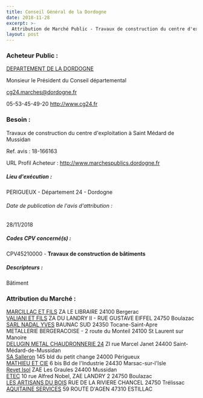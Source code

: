 ```yaml
---
title: Conseil Général de la Dordogne
date: 2018-11-28
excerpt: >-
  Attribution de Marché Public - Travaux de construction du centre d'exploitation à Saint Médard de Mussidan
layout: post
---
```


### Acheteur Public : 
<a href="/acheteur-137/siren-222400012"> DEPARTEMENT DE LA DORDOGNE</a><br/>

Monsieur le Président du Conseil départemental

cg24.marches@dordogne.fr

05-53-45-49-20
http://www.cg24.fr
### Besoin :

Travaux de construction du centre d'exploitation à Saint Médard de Mussidan

Ref. avis : 18-166163

URL Profil Acheteur : http://www.marchespublics.dordogne.fr

##### Lieu d'exécution :

PERIGUEUX - Département 24 - Dordogne

###### Date de publication de l'avis d'attribution : 
28/11/2018

##### Codes CPV concerné(s) :
CPV45210000 - **Travaux de construction de bâtiments** <br/>

##### Descripteurs :
Bâtiment <br/>

### Attribution du Marché :
<a href="/entreprise-556/siren-409566304"> MARCILLAC ET FILS</a>    ZA LE LIBRAIRE 24100 Bergerac <br/>
<a href="/entreprise-549/siren-342024171"> VALIANI ET FILS</a>    ZA DU LANDRY II - RUE GUSTAVE EIFFEL 24750 Boulazac <br/>
<a href="/entreprise-550/siren-352008999"> SARL NADAL YVES</a>    BAUNAC SUD 24350 Tocane-Saint-Apre <br/>
METALLERIE BERGERACOISE - 2 route du Monteil 24100 St Laurent sur Manoire <br/>
<a href="/entreprise-563/siren-450791645"> DELUGIN METAL CHAUDRONNERIE 24</a>    ZI rue Marcel Janet 24400 Saint-Médard-de-Mussidan <br/>
<a href="/entreprise-554/siren-392455432"> SA Salleron</a>    145 bld du petit change 24000 Périgueux <br/>
<a href="/entreprise-545/siren-315548479"> MATHIEU ET CIE</a>    6 bis Bd de l'Industrie 24430 Marsac-sur-l'Isle <br/>
<a href="/entreprise-553/siren-389197575"> Revet Isol</a>    ZAE Les Graules 24400 Mussidan <br/>
<a href="/entreprise-553/siren-385111240"> ETEC</a>    10 rue Alfred Nobel, ZAE LANDRY 2 24750 Boulazac <br/>
<a href="/entreprise-561/siren-441641347"> LES ARTISANS DU BOIS</a>    RUE DE LA RIVIERE CHANCEL 24750 Trélissac <br/>
<a href="/entreprise-575/siren-790028906"> AQUITAINE SERVICES</a>    59 ROUTE D'AGEN 47310 ESTILLAC <br/>
